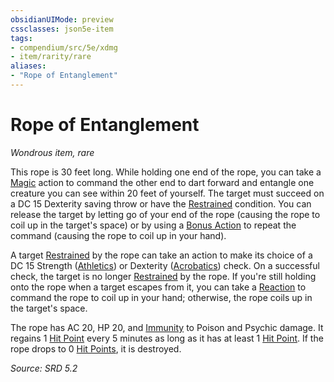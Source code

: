 ```yaml
---
obsidianUIMode: preview
cssclasses: json5e-item
tags:
- compendium/src/5e/xdmg
- item/rarity/rare
aliases: 
- "Rope of Entanglement"
---
```

# Rope of Entanglement
*Wondrous item, rare*  


This rope is 30 feet long. While holding one end of the rope, you can take a [Magic](actions.md#Magic) action to command the other end to dart forward and entangle one creature you can see within 20 feet of yourself. The target must succeed on a DC 15 Dexterity saving throw or have the [Restrained](conditions.md#Restrained) condition. You can release the target by letting go of your end of the rope (causing the rope to coil up in the target's space) or by using a [Bonus Action](bonus-action-xphb.md) to repeat the command (causing the rope to coil up in your hand).

A target [Restrained](conditions.md#Restrained) by the rope can take an action to make its choice of a DC 15 Strength ([Athletics](skills.md#Athletics)) or Dexterity ([Acrobatics](skills.md#Acrobatics)) check. On a successful check, the target is no longer [Restrained](conditions.md#Restrained) by the rope. If you're still holding onto the rope when a target escapes from it, you can take a [Reaction](reaction-xphb.md) to command the rope to coil up in your hand; otherwise, the rope coils up in the target's space.

The rope has AC 20, HP 20, and [Immunity](immunity-xphb.md) to Poison and Psychic damage. It regains 1 [Hit Point](hit-points-xphb.md) every 5 minutes as long as it has at least 1 [Hit Point](hit-points-xphb.md). If the rope drops to 0 [Hit Points](hit-points-xphb.md), it is destroyed.

*Source: SRD 5.2*